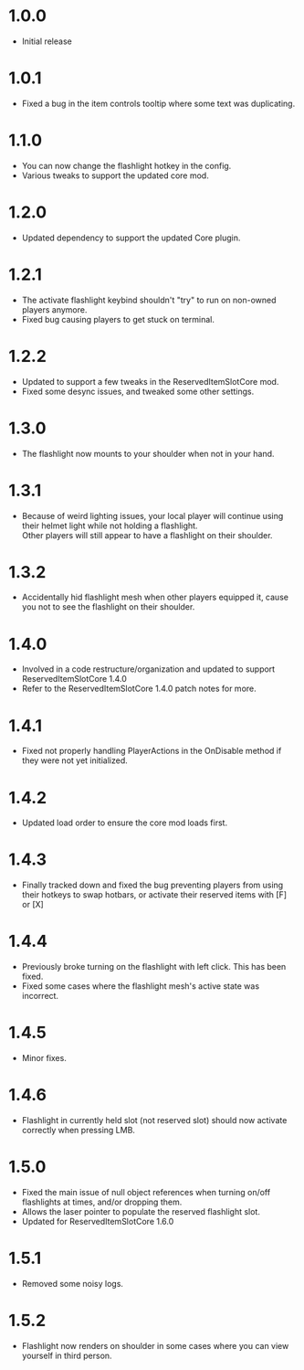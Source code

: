 # 1.0.0
+ Initial release
# 1.0.1
+ Fixed a bug in the item controls tooltip where some text was duplicating.
# 1.1.0
+ You can now change the flashlight hotkey in the config.
+ Various tweaks to support the updated core mod.
# 1.2.0
+ Updated dependency to support the updated Core plugin.
# 1.2.1
+ The activate flashlight keybind shouldn't "try" to run on non-owned players anymore.
+ Fixed bug causing players to get stuck on terminal.
# 1.2.2
+ Updated to support a few tweaks in the ReservedItemSlotCore mod.
+ Fixed some desync issues, and tweaked some other settings.
# 1.3.0
+ The flashlight now mounts to your shoulder when not in your hand.
# 1.3.1
+ Because of weird lighting issues, your local player will continue using their helmet light while not holding a flashlight.<br>
Other players will still appear to have a flashlight on their shoulder.
# 1.3.2
+ Accidentally hid flashlight mesh when other players equipped it, cause you not to see the flashlight on their shoulder.
# 1.4.0
+ Involved in a code restructure/organization and updated to support ReservedItemSlotCore 1.4.0
+ Refer to the ReservedItemSlotCore 1.4.0 patch notes for more.
# 1.4.1
+ Fixed not properly handling PlayerActions in the OnDisable method if they were not yet initialized.
# 1.4.2
+ Updated load order to ensure the core mod loads first.
# 1.4.3
+ Finally tracked down and fixed the bug preventing players from using their hotkeys to swap hotbars, or activate their reserved items with [F] or [X]
# 1.4.4
+ Previously broke turning on the flashlight with left click. This has been fixed.
+ Fixed some cases where the flashlight mesh's active state was incorrect.
# 1.4.5
+ Minor fixes.
# 1.4.6
+ Flashlight in currently held slot (not reserved slot) should now activate correctly when pressing LMB.
# 1.5.0
+ Fixed the main issue of null object references when turning on/off flashlights at times, and/or dropping them.
+ Allows the laser pointer to populate the reserved flashlight slot.
+ Updated for ReservedItemSlotCore 1.6.0
# 1.5.1
+ Removed some noisy logs.
# 1.5.2
+ Flashlight now renders on shoulder in some cases where you can view yourself in third person.